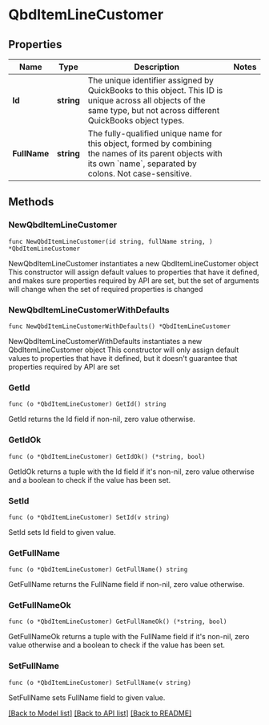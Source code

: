 # QbdItemLineCustomer

## Properties

Name | Type | Description | Notes
------------ | ------------- | ------------- | -------------
**Id** | **string** | The unique identifier assigned by QuickBooks to this object. This ID is unique across all objects of the same type, but not across different QuickBooks object types. | 
**FullName** | **string** | The fully-qualified unique name for this object, formed by combining the names of its parent objects with its own &#x60;name&#x60;, separated by colons. Not case-sensitive. | 

## Methods

### NewQbdItemLineCustomer

`func NewQbdItemLineCustomer(id string, fullName string, ) *QbdItemLineCustomer`

NewQbdItemLineCustomer instantiates a new QbdItemLineCustomer object
This constructor will assign default values to properties that have it defined,
and makes sure properties required by API are set, but the set of arguments
will change when the set of required properties is changed

### NewQbdItemLineCustomerWithDefaults

`func NewQbdItemLineCustomerWithDefaults() *QbdItemLineCustomer`

NewQbdItemLineCustomerWithDefaults instantiates a new QbdItemLineCustomer object
This constructor will only assign default values to properties that have it defined,
but it doesn't guarantee that properties required by API are set

### GetId

`func (o *QbdItemLineCustomer) GetId() string`

GetId returns the Id field if non-nil, zero value otherwise.

### GetIdOk

`func (o *QbdItemLineCustomer) GetIdOk() (*string, bool)`

GetIdOk returns a tuple with the Id field if it's non-nil, zero value otherwise
and a boolean to check if the value has been set.

### SetId

`func (o *QbdItemLineCustomer) SetId(v string)`

SetId sets Id field to given value.


### GetFullName

`func (o *QbdItemLineCustomer) GetFullName() string`

GetFullName returns the FullName field if non-nil, zero value otherwise.

### GetFullNameOk

`func (o *QbdItemLineCustomer) GetFullNameOk() (*string, bool)`

GetFullNameOk returns a tuple with the FullName field if it's non-nil, zero value otherwise
and a boolean to check if the value has been set.

### SetFullName

`func (o *QbdItemLineCustomer) SetFullName(v string)`

SetFullName sets FullName field to given value.



[[Back to Model list]](../README.md#documentation-for-models) [[Back to API list]](../README.md#documentation-for-api-endpoints) [[Back to README]](../README.md)


